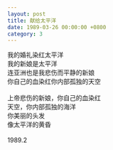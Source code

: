 ```yaml
---
layout: post
title: 献给太平洋
date: 1989-03-26 00:00:00 +0800
category: 3
---
```


我的婚礼染红太平洋<br>
我的新娘是太平洋<br>
连亚洲也是我悲伤而平静的新娘<br>
你自己的血染红你内部孤独的天空<br>
<br>
上帝悲伤的新娘，你自己的血染红<br>
天空，你内部孤独的海洋<br>
你美丽的头发<br>
像太平洋的黄昏<br>
<br>
1989.2